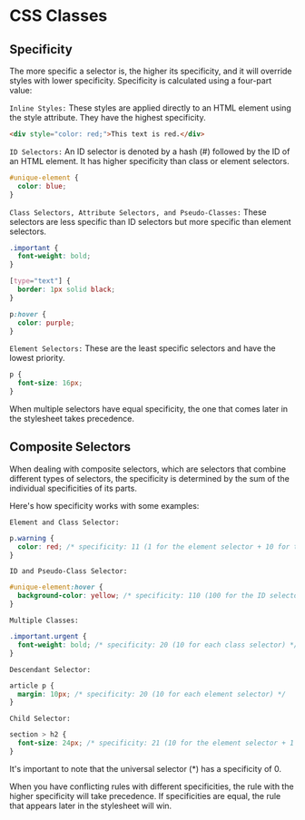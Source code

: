 # CSS Classes

## Specificity

The more specific a selector is, the higher its specificity, and it will override styles with lower specificity. Specificity is calculated using a four-part value:

`Inline Styles:` These styles are applied directly to an HTML element using the style attribute. They have the highest specificity.

```html
<div style="color: red;">This text is red.</div>
```

`ID Selectors:` An ID selector is denoted by a hash (#) followed by the ID of an HTML element. It has higher specificity than class or element selectors.

```css
#unique-element {
  color: blue;
}
```

`Class Selectors, Attribute Selectors, and Pseudo-Classes:` These selectors are less specific than ID selectors but more specific than element selectors.

```css
.important {
  font-weight: bold;
}

[type="text"] {
  border: 1px solid black;
}

p:hover {
  color: purple;
}
```

`Element Selectors:` These are the least specific selectors and have the lowest priority.

```css
p {
  font-size: 16px;
}
```

When multiple selectors have equal specificity, the one that comes later in the stylesheet takes precedence.

## Composite Selectors

When dealing with composite selectors, which are selectors that combine different types of selectors, the specificity is determined by the sum of the individual specificities of its parts.

Here's how specificity works with some examples:

`Element and Class Selector:`

```css
p.warning {
  color: red; /* specificity: 11 (1 for the element selector + 10 for the class selector) */
}
```

`ID and Pseudo-Class Selector:`

```css
#unique-element:hover {
  background-color: yellow; /* specificity: 110 (100 for the ID selector + 10 for the pseudo-class selector) */
}
```

`Multiple Classes:`

```css
.important.urgent {
  font-weight: bold; /* specificity: 20 (10 for each class selector) */
}
```

`Descendant Selector:`

```css
article p {
  margin: 10px; /* specificity: 20 (10 for each element selector) */
}
```

`Child Selector:`

```css
section > h2 {
  font-size: 24px; /* specificity: 21 (10 for the element selector + 1 for the child combinator) */
}
```

It's important to note that the universal selector (\*) has a specificity of 0.

When you have conflicting rules with different specificities, the rule with the higher specificity will take precedence. If specificities are equal, the rule that appears later in the stylesheet will win.
